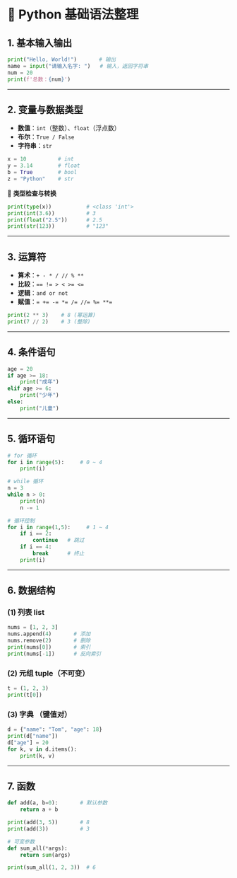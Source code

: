 # 🐍 Python 基础语法整理

## 1. 基本输入输出

```python
print("Hello, World!")       # 输出
name = input("请输入名字: ")   # 输入，返回字符串
num = 20
print(f'总数：{num}')
```

------

## 2. 变量与数据类型

- **数值**：`int`（整数）、`float`（浮点数）
- **布尔**：`True / False`
- **字符串**：`str`

```python
x = 10          # int
y = 3.14        # float
b = True        # bool
z = "Python"    # str
```

🔹 **类型检查与转换**

```python
print(type(x))           # <class 'int'>
print(int(3.6))          # 3
print(float("2.5"))      # 2.5
print(str(123))          # "123"
```

------

## 3. 运算符

- **算术**：`+ - * / // % **`
- **比较**：`== != > < >= <=`
- **逻辑**：`and or not`
- **赋值**：`= += -= *= /= //= %= **=`

```python
print(2 ** 3)    # 8 (幂运算)
print(7 // 2)    # 3 (整除)
```

------

## 4. 条件语句

```python
age = 20
if age >= 18:
    print("成年")
elif age >= 6:
    print("少年")
else:
    print("儿童")
```

------

## 5. 循环语句

```python
# for 循环
for i in range(5):     # 0 ~ 4
    print(i)

# while 循环
n = 3
while n > 0:
    print(n)
    n -= 1

# 循环控制
for i in range(1,5):     # 1 ~ 4
    if i == 2: 
        continue   # 跳过
    if i == 4: 
        break      # 终止
    print(i)
```

------

## 6. 数据结构

### (1) 列表 list

```python
nums = [1, 2, 3]
nums.append(4)       # 添加
nums.remove(2)       # 删除
print(nums[0])       # 索引
print(nums[-1])      # 反向索引
```

### (2) 元组 tuple（不可变）

```python
t = (1, 2, 3)
print(t[0])
```

### (3) 字典 （键值对）

```python
d = {"name": "Tom", "age": 18}
print(d["name"])
d["age"] = 20
for k, v in d.items():
    print(k, v)
```

------

## 7. 函数

```python
def add(a, b=0):       # 默认参数
    return a + b

print(add(3, 5))       # 8
print(add(3))          # 3

# 可变参数
def sum_all(*args):
    return sum(args)

print(sum_all(1, 2, 3))  # 6
```